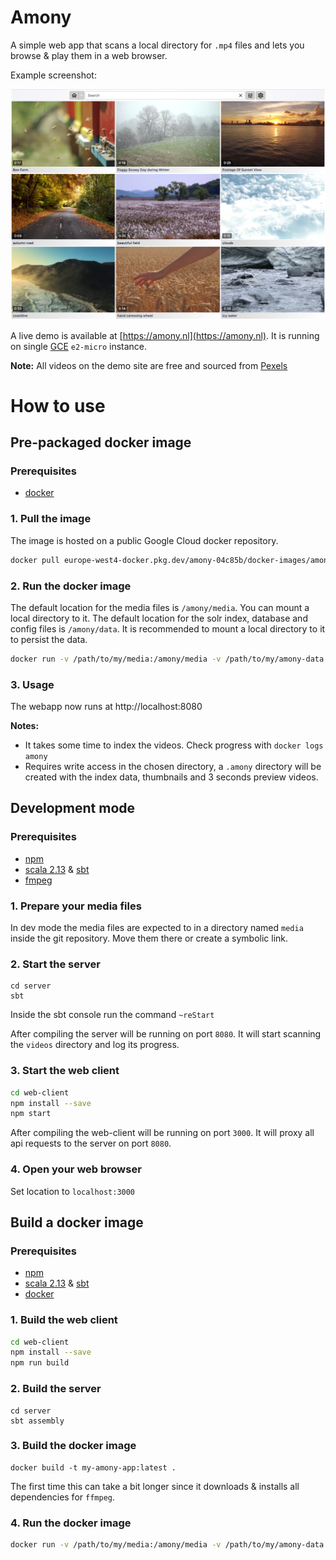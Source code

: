 # Amony

A simple web app that scans a local directory for `.mp4` files and lets you browse & play them in a web browser.

Example screenshot:

![](docs/screenshot-2021-08-27.png)

A live demo is available at [https://amony.nl](https://amony.nl). It is running on single [GCE](https://cloud.google.com/compute/) `e2-micro` instance.

**Note:** All videos on the demo site are free and sourced from [Pexels](https://www.pexels.com/license/)

# How to use

## Pre-packaged docker image

### Prerequisites
- [docker](https://www.docker.com/get-started)

### 1. Pull the image

The image is hosted on a public Google Cloud docker repository.

```bash
docker pull europe-west4-docker.pkg.dev/amony-04c85b/docker-images/amony/app:latest
```

### 2. Run the docker image

The default location for the media files is `/amony/media`. You can mount a local directory to it.
The default location for the solr index, database and config files is `/amony/data`. It is recommended to mount a local directory to it to persist the data.

```bash
docker run -v /path/to/my/media:/amony/media -v /path/to/my/amony-data:/amony/data -p 8080:8080 --name amony europe-west4-docker.pkg.dev/amony-04c85b/docker-images/amony/app:latest
```

### 3. Usage

The webapp now runs at http://localhost:8080 

**Notes:**
- It takes some time to index the videos. Check progress with `docker logs amony`
- Requires write access in the chosen directory, a `.amony` directory will be created with the index data, thumbnails and 3 seconds preview videos.

## Development mode

### Prerequisites
- [npm](https://docs.npmjs.com/downloading-and-installing-node-js-and-npm)
- [scala 2.13](https://scala-lang.org/) & [sbt](https://www.scala-sbt.org/)
- [fmpeg](https://ffmpeg.org/)

### 1. Prepare your media files

In dev mode the media files are expected to in a directory named `media` inside the git repository. Move them there or create a symbolic link.

### 2. Start the server
```
cd server
sbt
```

Inside the sbt console run the command `~reStart`

After compiling the server will be running on port `8080`. It will start scanning the `videos` directory and log its progress.

### 3. Start the web client
```bash
cd web-client
npm install --save
npm start
```

After compiling the web-client will be running on port `3000`. It will proxy all api requests to the server on port `8080`.

### 4. Open your web browser

Set location to `localhost:3000`


## Build a docker image

### Prerequisites

- [npm](https://docs.npmjs.com/downloading-and-installing-node-js-and-npm)
- [scala 2.13](https://scala-lang.org/) & [sbt](https://www.scala-sbt.org/)
- [docker](https://www.docker.com/get-started)

### 1. Build the web client

```bash
cd web-client
npm install --save
npm run build
```

### 2. Build the server

```
cd server
sbt assembly
```

### 3. Build the docker image

```
docker build -t my-amony-app:latest .
```

The first time this can take a bit longer since it downloads & installs all dependencies for `ffmpeg`.

### 4. Run the docker image

```bash
docker run -v /path/to/my/media:/amony/media -v /path/to/my/amony-data:/amony/data -p 8080:8080 my-amony-app:latest
```
